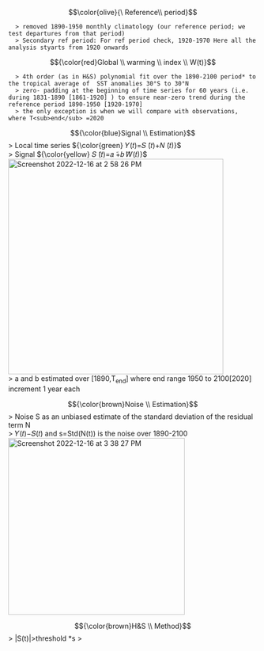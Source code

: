 
$$\color{olive}{\ Reference\\ period}$$



      > removed 1890-1950 monthly climatology (our reference period; we test departures from that period)
      > Secondary ref period: For ref period check, 1920-1970 Here all the analysis styarts from 1920 onwards
      


$${\color{red}Global \\ warming \\ index \\ W(t)}$$


      > 4th order (as in H&S) polynomial fit over the 1890-2100 period* to the tropical average of  SST anomalies 30°S to 30°N
      > zero- padding at the beginning of time series for 60 years (i.e. during 1831-1890 [1861-1920] ) to ensure near-zero trend during the reference period 1890-1950 [1920-1970]
      > the only exception is when we will compare with observations, where T<sub>end</sub> =2020

      
      
$${\color{blue}Signal \\ Estimation}$$
      > Local time series	${\color{green} 𝑌(𝑡)=𝑆 ̃(𝑡)+𝑁 ̃(𝑡)}$ <br />
      > Signal		${\color{yellow} 𝑆 ̃(𝑡)=𝑎 ̃+𝑏 ̃𝑊(𝑡)}$ <br />
   <img width="435" alt="Screenshot 2022-12-16 at 2 58 26 PM" src="https://user-images.githubusercontent.com/89978878/208067283-ad36104d-01e9-4de1-9cd1-eb8ae98054b6.png"> <br />
      > a and b estimated over [1890,T<sub>end</sub>] where end range 1950 to 2100[2020] increment 1 year each
      
      

$${\color{brown}Noise \\ Estimation}$$
      > Noise S as an unbiased estimate of the standard deviation of the residual term N  <br />
      > 𝑌(𝑡)−𝑆(𝑡) and s=Std(N(t)) is the noise over 1890-2100  <br />
      <img width="357" alt="Screenshot 2022-12-16 at 3 38 27 PM" src="https://user-images.githubusercontent.com/89978878/208075017-10ce949a-26fc-4e0a-9585-6e839ae2ebbf.png">  <br />
    

$${\color{brown}H&S \\ Method}$$
      > |S(t)|>threshold *s
      >
